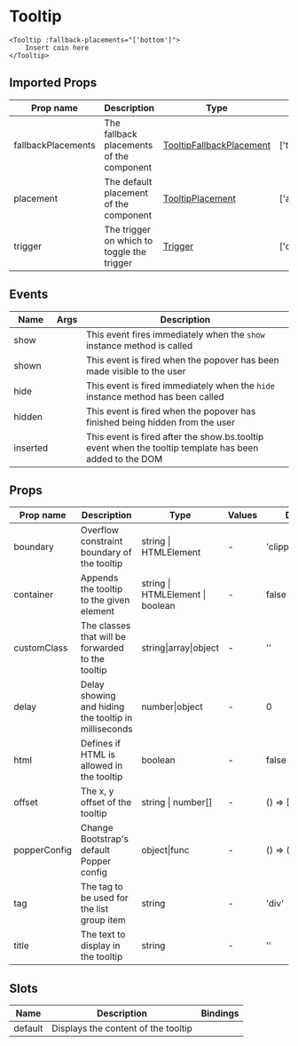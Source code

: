 # Tooltip

```vue
<Tooltip :fallback-placements="['bottom']">
    Insert coin here
</Tooltip>
```

## Imported Props

| Prop name          | Description                                | Type                                                              | Values                                     | Default                            |
| ------------------ | ------------------------------------------ | ----------------------------------------------------------------- | ------------------------------------------ | ---------------------------------- |
| fallbackPlacements | The fallback placements of the component   | [TooltipFallbackPlacement](../../composables/useTooltipPlacement) | ['top'\|'bottom'\|'left'\|'right']         | ['top', 'right', 'bottom', 'left'] |
| placement          | The default placement of the component     | [TooltipPlacement](../../composables/useTooltipPlacement)         | ['auto'\|'top'\|'bottom'\|'left'\|'right'] | 'top'                              |
| trigger            | The trigger on which to toggle the trigger | [Trigger](../../composables/useTrigger)                           | ['click'\|'hover'\|'focus'\|'manual']      | ['hover', 'focus']                 |

<!-- TODO Auto-generate based on type? -->

## Events

| Name     | Args | Description                                                                                             |
| -------- | ---- | ------------------------------------------------------------------------------------------------------- |
| show     |      | This event fires immediately when the `show` instance method is called                                  |
| shown    |      | This event is fired when the popover has been made visible to the user                                  |
| hide     |      | This event is fired immediately when the `hide` instance method has been called                         |
| hidden   |      | This event is fired when the popover has finished being hidden from the user                            |
| inserted |      | This event is fired after the show.bs.tooltip event when the tooltip template has been added to the DOM |

## Props

| Prop name    | Description                                          | Type                             | Values | Default           |
| ------------ | ---------------------------------------------------- | -------------------------------- | ------ | ----------------- |
| boundary     | Overflow constraint boundary of the tooltip          | string \| HTMLElement            | -      | 'clippingParents' |
| container    | Appends the tooltip to the given element             | string \| HTMLElement \| boolean | -      | false             |
| customClass  | The classes that will be forwarded to the tooltip    | string\|array\|object            | -      | ''                |
| delay        | Delay showing and hiding the tooltip in milliseconds | number\|object                   | -      | 0                 |
| html         | Defines if HTML is allowed in the tooltip            | boolean                          | -      | false             |
| offset       | The x, y offset of the tooltip                       | string \| number[]               | -      | () => [0, 0]      |
| popperConfig | Change Bootstrap's default Popper config             | object\|func                     | -      | () => ({})        |
| tag          | The tag to be used for the list group item           | string                           | -      | 'div'             |
| title        | The text to display in the tooltip                   | string                           | -      | ''                |

## Slots

| Name    | Description                         | Bindings |
| ------- | ----------------------------------- | -------- |
| default | Displays the content of the tooltip |          |
